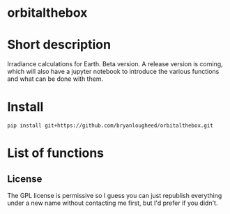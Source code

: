 # orbitalthebox

# Short description
Irradiance calculations for Earth. Beta version. A release version is coming, which will also have a jupyter notebook to introduce the various functions and what can be done with them.

# Install
`pip install git+https://github.com/bryanlougheed/orbitalthebox.git`

# List of functions

## License
The GPL license is permissive so I guess you can just republish everything under a new name without contacting me first, but I'd prefer if you didn't.
